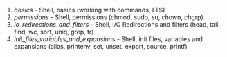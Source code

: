 1) *basics* - Shell, basics (working with commands, LTS)
2) *permissions* - Shell, permissions (chmod, sudo, su, chown, chgrp)
3) *io_redirections_and_filters* - Shell, I/O Redirections and filters (head, tail, find, wc, sort, uniq, grep, tr)
4) *init_files_variables_and_expansions* - Shell, init files, variables and expansions (alias, printenv, set, unset, export, source, printf)
